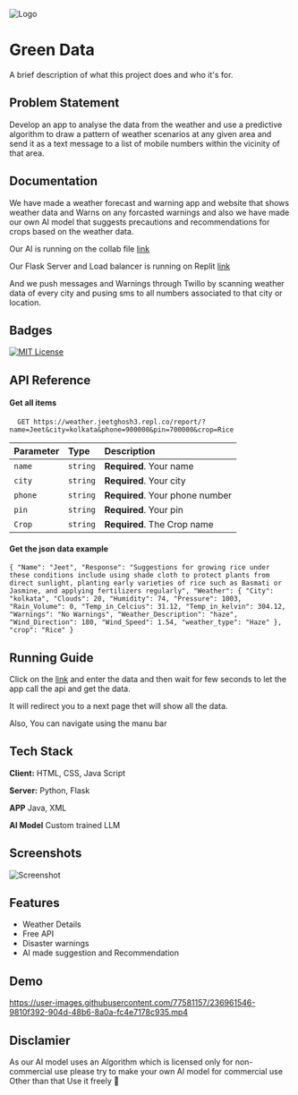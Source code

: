 
![Logo](https://user-images.githubusercontent.com/77581157/236961390-9b0e5c0e-13d5-43e5-b14c-0bd6ca1dd214.png)



# Green Data

A brief description of what this project does and who it's for.


## Problem Statement
Develop an app to analyse the data from the weather and use a predictive algorithm to draw a pattern of weather scenarios at any given area and send it as a text message to a list of mobile numbers within the vicinity of that area.

## Documentation
We have made a weather forecast and warning app and website that shows weather data and Warns on any forcasted warnings and also we have made our own AI model that suggests precautions and recommendations for crops based on the weather data.

Our AI is running on the collab file [link](https://colab.research.google.com/drive/1_poiJnmHmg8IPm7AsL1cFJNi3vjAZkgj?usp=sharing)

Our Flask Server and Load balancer is running on Replit [link](https://replit.com/@JeetGhosh3/Weather)

And we push messages and Warnings through Twillo by scanning weather data of every city and pusing sms to all numbers associated to that city or location.
## Badges


[![MIT License](https://img.shields.io/badge/License-MIT-green.svg)](https://choosealicense.com/licenses/mit/)

## API Reference

#### Get all items

```http
  GET https://weather.jeetghosh3.repl.co/report/?name=Jeet&city=kolkata&phone=900000&pin=700000&crop=Rice
```

| Parameter | Type     | Description                |
| :-------- | :------- | :------------------------- |
| `name` | `string` | **Required**. Your name |
| `city` | `string` | **Required**. Your city |
| `phone` | `string` | **Required**. Your phone number |
| `pin` | `string` | **Required**. Your pin |
| `Crop` | `string` | **Required**. The Crop name |



#### Get the json data example
`{
"Name": "Jeet",
"Response": "Suggestions for growing rice under these conditions include using shade cloth to protect plants from direct sunlight, planting early varieties of rice such as Basmati or Jasmine, and applying fertilizers regularly",
"Weather": {
"City": "kolkata",
"Clouds": 20,
"Humidity": 74,
"Pressure": 1003,
"Rain_Volume": 0,
"Temp_in_Celcius": 31.12,
"Temp_in_kelvin": 304.12,
"Warnings": "No Warnings",
"Weather_Description": "haze",
"Wind_Direction": 180,
"Wind_Speed": 1.54,
"weather_type": "Haze"
},
"crop": "Rice"
}`


## Running Guide

Click on the [link](https://saifsahriar.github.io/greendata/) and enter the data and then wait for few seconds to let the app call the api and get the data.

It will redirect you to a next page thet will show all the data.

Also, You can navigate using the manu bar
    
## Tech Stack

**Client:** HTML, CSS, Java Script

**Server:** Python, Flask

**APP** Java, XML

**AI Model** Custom trained LLM


## Screenshots

![Screenshot](https://user-images.githubusercontent.com/77581157/236961943-a0697ecb-c446-4ba1-b1bb-13629ac90c02.png)




## Features

- Weather Details
- Free API
- Disaster warnings
- AI made suggestion and Recommendation


## Demo

https://user-images.githubusercontent.com/77581157/236961546-9810f392-904d-48b6-8a0a-fc4e7178c935.mp4


## Disclamier

As our AI model uses an Algorithm which is licensed only for non-commercial use please try to make your own AI model for commercial use Other than that Use it freely 🙂


